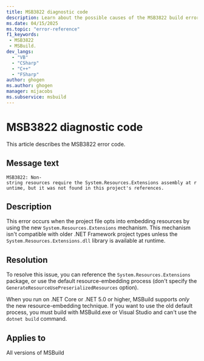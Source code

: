 ```yaml
---
title: MSB3822 diagnostic code
description: Learn about the possible causes of the MSB3822 build error and get troubleshooting tips.
ms.date: 04/15/2025
ms.topic: "error-reference"
f1_keywords:
 - MSB3822
 - MSBuild.
dev_langs:
  - "VB"
  - "CSharp"
  - "C++"
  - "FSharp"
author: ghogen
ms.author: ghogen
manager: mijacobs
ms.subservice: msbuild
---
```

# MSB3822 diagnostic code

<!-- :::ErrorDefinitionDescription::: -->
<!-- :::editable-content name="introDescription"::: -->
This article describes the MSB3822 error code.
<!-- :::editable-content-end::: -->

## Message text

`MSB3822: Non-string resources require the System.Resources.Extensions assembly at runtime, but it was not found in this project's references.`

## Description

This error occurs when the project file opts into embedding resources by using the new `System.Resources.Extensions` mechanism. This mechanism isn't compatible with older .NET Framework project types unless the `System.Resources.Extensions.dll` library is available at runtime.

## Resolution

To resolve this issue, you can reference the `System.Resources.Extensions` package, or use the default resource-embedding process (don't specify the `GenerateResourceUsePreserializedResources` option).

When you run on .NET Core or .NET 5.0 or higher, MSBuild supports *only* the new resource-embedding technique. If you want to use the old default process, you must build with MSBuild.exe or Visual Studio and can't use the `dotnet build` command.

## Applies to

All versions of MSBuild